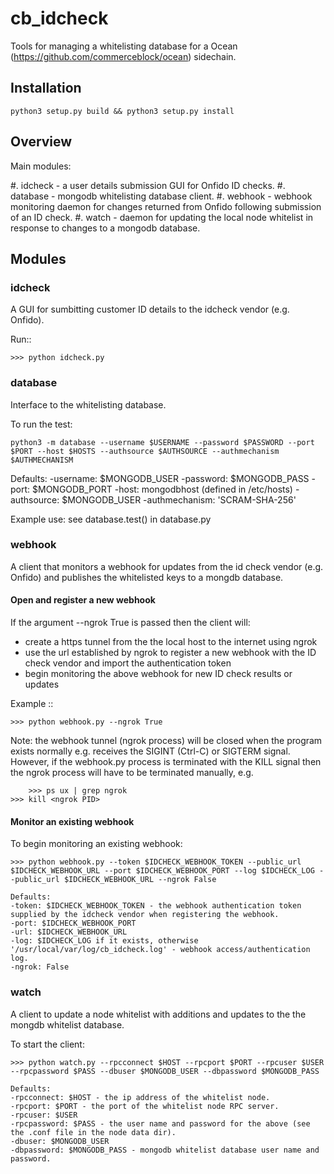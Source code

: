 # cb_idcheck

Tools for managing a whitelisting database for a Ocean (https://github.com/commerceblock/ocean) sidechain.

## Installation
   `python3 setup.py build && python3 setup.py install`


## Overview

Main modules:

#. idcheck - a user details submission GUI for Onfido ID checks.
#. database - mongodb whitelisting database client.
#. webhook - webhook monitoring daemon for changes returned from Onfido following submission of an ID check.
#. watch - daemon for updating the local node whitelist in response to changes to a mongodb database.

## Modules

### idcheck

A GUI for sumbitting customer ID details to the idcheck vendor (e.g. Onfido).

Run::

	>>> python idcheck.py


### database

Interface to the whitelisting database.

To run the test:

`python3 -m database --username $USERNAME --password $PASSWORD --port $PORT --host $HOSTS --authsource $AUTHSOURCE --authmechanism $AUTHMECHANISM`	
	
Defaults:
-username: $MONGODB_USER
-password: $MONGODB_PASS
-port: $MONGODB_PORT
-host: mongodbhost (defined in /etc/hosts)
-authsource: $MONGODB_USER
-authmechanism: 'SCRAM-SHA-256'

Example use: see database.test() in database.py 

### webhook

A client that monitors a webhook for updates from the id check vendor (e.g. Onfido) and publishes the whitelisted keys to a mongdb database.

#### Open and register a new webhook

If the argument --ngrok True is passed then the client will:
   - create a https tunnel from the the local host to the internet using ngrok 
   - use the url established by ngrok to register a new webhook with the ID check vendor and import the authentication token
   - begin monitoring the above webhook for new ID check results or updates

Example ::

	>>> python webhook.py --ngrok True

Note: the webhook tunnel (ngrok process) will be closed when the program exists normally e.g. receives the SIGINT (Ctrl-C) or SIGTERM signal. However, 
if the webhook.py process is terminated with the KILL signal then the ngrok process will have to be terminated manually, e.g.

        >>> ps ux | grep ngrok
	>>> kill <ngrok PID>

#### Monitor an existing webhook

To begin monitoring an existing webhook:
	      
	>>> python webhook.py --token $IDCHECK_WEBHOOK_TOKEN --public_url $IDCHECK_WEBHOOK_URL --port $IDCHECK_WEBHOOK_PORT --log $IDCHECK_LOG --public_url $IDCHECK_WEBHOOK_URL --ngrok False

	Defaults:
	-token: $IDCHECK_WEBHOOK_TOKEN - the webhook authentication token supplied by the idcheck vendor when registering the webhook.
	-port: $IDCHECK_WEBHOOK_PORT 
	-url: $IDCHECK_WEBHOOK_URL 
	-log: $IDCHECK_LOG if it exists, otherwise '/usr/local/var/log/cb_idcheck.log' - webhook access/authentication log.
	-ngrok: False

### watch
A client to update a node whitelist with additions and updates to the the mongdb whitelist database.

To start the client:
   
	>>> python watch.py --rpcconnect $HOST --rpcport $PORT --rpcuser $USER --rpcpassword $PASS --dbuser $MONGODB_USER --dbpassword $MONGODB_PASS

	Defaults:
	-rpcconnect: $HOST - the ip address of the whitelist node. 
	-rpcport: $PORT - the port of the whitelist node RPC server.
	-rpcuser: $USER  
	-rpcpassword: $PASS - the user name and password for the above (see the .conf file in the node data dir). 
	-dbuser: $MONGODB_USER 
	-dbpassword: $MONGODB_PASS - mongodb whitelist database user name and password.
